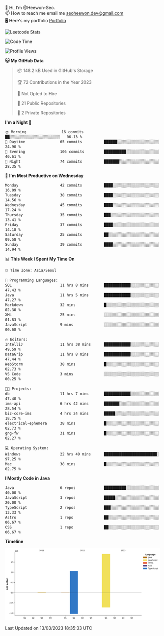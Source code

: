 👋 Hi, I’m @Heewon-Seo.  
📫 How to reach me email me seoheewon.dev@gmail.com   
🖥 Here's my portfolio [Portfolio](https://haileynotes.notion.site/HEEWON-SEO-f98fe97412ee4a6a94fd24fe6832f84c)

![Leetcode Stats](https://leetcode.card.workers.dev/?username=Heewon-Seo)

 <!--START_SECTION:waka-->
![Code Time](http://img.shields.io/badge/Code%20Time-321%20hrs%2036%20mins-blue)

![Profile Views](http://img.shields.io/badge/Profile%20Views-0-blue)

**🐱 My GitHub Data** 

> 📦 148.2 kB Used in GitHub's Storage 
 > 
> 🏆 72 Contributions in the Year 2023
 > 
> 🚫 Not Opted to Hire
 > 
> 📜 21 Public Repositories 
 > 
> 🔑 2 Private Repositories 
 > 
**I'm a Night 🦉** 

```text
🌞 Morning                16 commits          ██░░░░░░░░░░░░░░░░░░░░░░░   06.13 % 
🌆 Daytime                65 commits          ██████░░░░░░░░░░░░░░░░░░░   24.90 % 
🌃 Evening                106 commits         ██████████░░░░░░░░░░░░░░░   40.61 % 
🌙 Night                  74 commits          ███████░░░░░░░░░░░░░░░░░░   28.35 % 
```
📅 **I'm Most Productive on Wednesday** 

```text
Monday                   42 commits          ████░░░░░░░░░░░░░░░░░░░░░   16.09 % 
Tuesday                  38 commits          ████░░░░░░░░░░░░░░░░░░░░░   14.56 % 
Wednesday                45 commits          ████░░░░░░░░░░░░░░░░░░░░░   17.24 % 
Thursday                 35 commits          ███░░░░░░░░░░░░░░░░░░░░░░   13.41 % 
Friday                   37 commits          ████░░░░░░░░░░░░░░░░░░░░░   14.18 % 
Saturday                 25 commits          ██░░░░░░░░░░░░░░░░░░░░░░░   09.58 % 
Sunday                   39 commits          ████░░░░░░░░░░░░░░░░░░░░░   14.94 % 
```


📊 **This Week I Spent My Time On** 

```text
🕑︎ Time Zone: Asia/Seoul

💬 Programming Languages: 
SQL                      11 hrs 8 mins       ████████████░░░░░░░░░░░░░   47.43 % 
Java                     11 hrs 5 mins       ████████████░░░░░░░░░░░░░   47.27 % 
Markdown                 32 mins             █░░░░░░░░░░░░░░░░░░░░░░░░   02.30 % 
XML                      25 mins             ░░░░░░░░░░░░░░░░░░░░░░░░░   01.83 % 
JavaScript               9 mins              ░░░░░░░░░░░░░░░░░░░░░░░░░   00.68 % 

🔥 Editors: 
IntelliJ                 11 hrs 38 mins      ████████████░░░░░░░░░░░░░   49.59 % 
DataGrip                 11 hrs 8 mins       ████████████░░░░░░░░░░░░░   47.44 % 
WebStorm                 38 mins             █░░░░░░░░░░░░░░░░░░░░░░░░   02.73 % 
VS Code                  3 mins              ░░░░░░░░░░░░░░░░░░░░░░░░░   00.25 % 

🐱‍💻 Projects: 
db                       11 hrs 7 mins       ████████████░░░░░░░░░░░░░   47.40 % 
ims-api                  6 hrs 42 mins       ███████░░░░░░░░░░░░░░░░░░   28.54 % 
biz-core-ims             4 hrs 24 mins       █████░░░░░░░░░░░░░░░░░░░░   18.75 % 
electrical-ephemera      38 mins             █░░░░░░░░░░░░░░░░░░░░░░░░   02.73 % 
gng-fw                   31 mins             █░░░░░░░░░░░░░░░░░░░░░░░░   02.27 % 

💻 Operating System: 
Windows                  22 hrs 49 mins      ████████████████████████░   97.25 % 
Mac                      38 mins             █░░░░░░░░░░░░░░░░░░░░░░░░   02.75 % 
```

**I Mostly Code in Java** 

```text
Java                     6 repos             ██████████░░░░░░░░░░░░░░░   40.00 % 
JavaScript               3 repos             █████░░░░░░░░░░░░░░░░░░░░   20.00 % 
TypeScript               2 repos             ███░░░░░░░░░░░░░░░░░░░░░░   13.33 % 
Astro                    1 repo              ██░░░░░░░░░░░░░░░░░░░░░░░   06.67 % 
CSS                      1 repo              ██░░░░░░░░░░░░░░░░░░░░░░░   06.67 % 
```



**Timeline**

![Lines of Code chart](https://raw.githubusercontent.com/Heewon-Seo/Heewon-Seo/main/assets/bar_graph.png)


 Last Updated on 13/03/2023 18:35:33 UTC
<!--END_SECTION:waka-->

